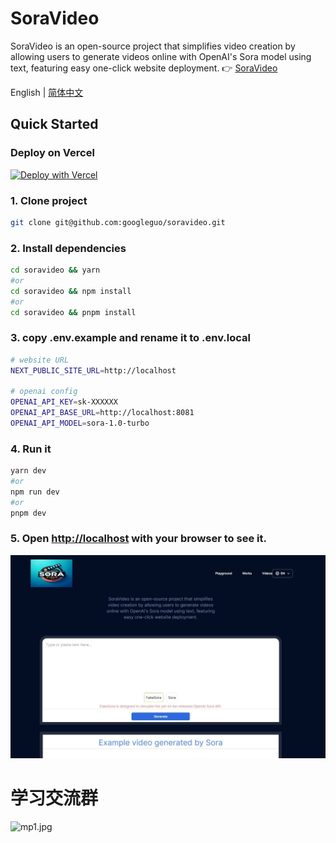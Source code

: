 # SoraVideo
SoraVideo is an open-source project that simplifies video creation by allowing users to generate videos online with OpenAI's Sora model using text, featuring easy one-click website deployment.
👉 [SoraVideo](https://www.soravideo.ltd)

English | [简体中文](https://github.com/googleguo/soravideo/blob/main/README.zh-CN.md)




## Quick Started

### Deploy on Vercel
[![Deploy with Vercel](https://vercel.com/button)](https://vercel.com/new/clone?repository-url=https%3A%2F%2Fgithub.com%2Fgoogleguo%2Fsoravideo&project-name=soravideo&repository-name=soravideo&external-id=https%3A%2F%2Fgithub.com%2Fgoogleguo%2Fsoravideo%2Ftree%2Fmain)

### 1. Clone project

```bash
git clone git@github.com:googleguo/soravideo.git
```

### 2. Install dependencies

```bash
cd soravideo && yarn
#or
cd soravideo && npm install
#or
cd soravideo && pnpm install
```

### 3. copy .env.example and rename it to .env.local

```bash
# website URL
NEXT_PUBLIC_SITE_URL=http://localhost

# openai config
OPENAI_API_KEY=sk-XXXXXX
OPENAI_API_BASE_URL=http://localhost:8081
OPENAI_API_MODEL=sora-1.0-turbo
```

### 4. Run it

```bash
yarn dev
#or
npm run dev
#or
pnpm dev
```

### 5. Open [http://localhost](http://localhost) with your browser to see it.
![success_deploy.jpg](/public/success_deploy.jpg)

# 学习交流群
![mp1.jpg](https://www.51cy.top/chat/customer/mp1.jpg)


